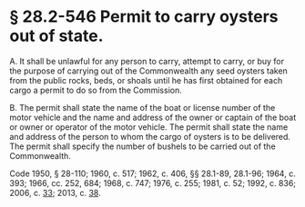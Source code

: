 # § 28.2-546 Permit to carry oysters out of state.

<p>A. It shall be unlawful for any person to carry, attempt to carry, or buy for the purpose of carrying out of the Commonwealth any seed oysters taken from the public rocks, beds, or shoals until he has first obtained for each cargo a permit to do so from the Commission.</p><p>B. The permit shall state the name of the boat or license number of the motor vehicle and the name and address of the owner or captain of the boat or owner or operator of the motor vehicle. The permit shall state the name and address of the person to whom the cargo of oysters is to be delivered. The permit shall specify the number of bushels to be carried out of the Commonwealth.</p><p>Code 1950, § 28-110; 1960, c. 517; 1962, c. 406, §§ 28.1-89, 28.1-96; 1964, c. 393; 1966, cc. 252, 684; 1968, c. 747; 1976, c. 255; 1981, c. 52; 1992, c. 836; 2006, c. <a href='http://lis.virginia.gov/cgi-bin/legp604.exe?061+ful+CHAP0033'>33</a>; 2013, c. <a href='http://lis.virginia.gov/cgi-bin/legp604.exe?131+ful+CHAP0038'>38</a>.</p>